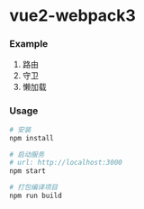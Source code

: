 # vue2-webpack3

### Example 

1. 路由
2. 守卫
3. 懒加载



### Usage

```bash
# 安装
npm install

# 启动服务
# url: http://localhost:3000
npm start

# 打包编译项目
npm run build
```



